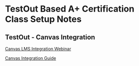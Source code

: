 # TestOut Based A+ Certification Class Setup Notes

## TestOut - Canvas Integration

[Canvas LMS Integration Webinar](http://www.testout.com/lp/webinars/testout-tutorial-canvas-lms-integration)

[Canvas Integration Guide](https://www.testout.com/docs/lms/integration-guide-labsim-and-canvas-v6.pdf)
